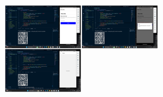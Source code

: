 <p float="left">
    <img src="A!.png" width="240" />
    <img src="A@.png" width="240" />
    <img src="A3.png" width="240" />
</p>